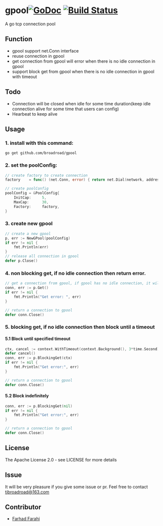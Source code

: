 # gpool[![GoDoc](https://godoc.org/github.com/Broadroad/gpool?status.svg)](https://godoc.org/github.com/Broadroad/gpool) [![Build Status](https://travis-ci.org/Broadroad/gpool.svg?branch=master)](https://travis-ci.org/Broadroad/gpool)

A go tcp connection pool

## Function
- gpool support net.Conn interface
- reuse connection in gpool
- get connection from gpool will error when there is no idle connection in gpool
- support block get from gpool when there is no idle connection in gpool with timeout

## Todo
- Connection will be closed when idle for some time duration(keep idle connection alive for some time that users can config)
- Hearbeat to keep alive

## Usage
### 1. install with this command:
```shell
go get github.com/broadroad/gpool
```

### 2. set the poolConfig:

```go
// create factory to create connection
factory    = func() (net.Conn, error) { return net.Dial(network, address) }

// create poolConfig
poolConfig = &PoolConfig{
	InitCap:     5,
	MaxCap:      30,
	Factory:     factory,
}
```

### 3. create new gpool
```go
// create a new gpool
p, err := NewGPool(poolConfig)
if err != nil {
    fmt.Println(err)
}
// release all connection in gpool
defer p.Close()
```

### 4. non blocking get, if no idle connection then return error.
```go
// get a connection from gpool, if gpool has no idle connection, it will return error
conn, err := p.Get()
if err != nil {
	fmt.Println("Get error: ", err)
}

// return a connection to gpool
defer conn.Close()
```

### 5. blocking get, if no idle connection then block until a timeout
#### 5.1 Block until specified timeout
```go
ctx, cancel := context.WithTimeout(context.Background(), 3*time.Second) //3second timeout
defer cancel()
conn, err := p.BlockingGet(ctx)
if err != nil {
	fmt.Println("Get error:", err)
}

// return a connection to gpool
defer conn.Close()
```
#### 5.2 Block indefinitely
```go
conn, err := p.BlockingGet(nil)
if err != nil {
	fmt.Println("Get error:", err)
}

// return a connection to gpool
defer conn.Close()
```

## License
The Apache License 2.0 - see LICENSE for more details

## Issue
It will be very pleasure if you give some issue or pr. Feel free to contact tjbroadroad@163.com

## Contributor
* [Farhad Farahi](https://github.com/FarhadF)
